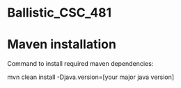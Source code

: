 # Ballistic_CSC_481

# Maven installation
Command to install required maven dependencies:

mvn clean install -Djava.version=[your major java version]

